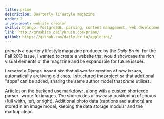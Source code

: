 ```yaml
---
title: prime
description: Quarterly lifestyle magazine
order: 2
involvement: website creator
skills: Django, PostgreSQL, parsing, content management, web development
link: http://graphics.dailybruin.com/prime/
github: https://github.com/daily-bruin/appletini/
---
```


*prime* is a quarterly lifestyle magazine produced by the *Daily Bruin*. For the Fall 2013 issue, I wanted to create a website that would showcase the rich visual elements of the magazine and be expandable for future issues.

I created a Django-based site that allows for creation of new issues, automatically archiving old ones. I structured the project so that additional "apps" can be added, sharing the same author model that *prime* utilizes.

Articles on the backend use markdown, along with a custom shortcode parser I wrote for images. The shortcodes allow easy positioning of photos (full width, left, or right). Additional photo data (captions and authors) are stored in an image model, keeping the data storage modular and the markup clean.